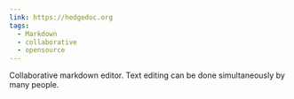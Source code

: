 ```yaml
---
link: https://hedgedoc.org
tags:
  - Markdown
  - collaborative
  - opensource
---
```

Collaborative markdown editor. Text editing can be done simultaneously by many people. 